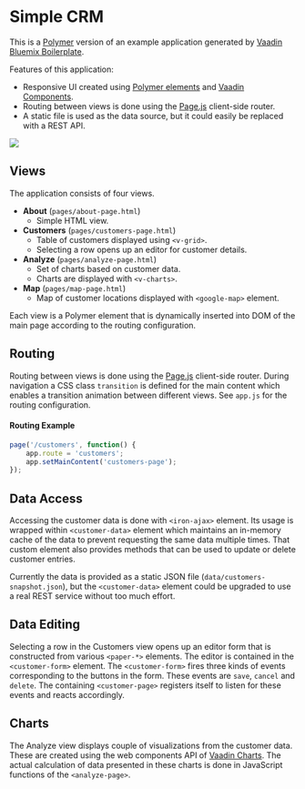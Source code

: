 # Simple CRM

This is a [Polymer](https://www.polymer-project.org/) version of an example application generated by [Vaadin Bluemix Boilerplate](https://vaadin.com/blog/-/blogs/vaadin-boilerplate-in-bluemix).

Features of this application:

 * Responsive UI created using [Polymer elements](https://elements.polymer-project.org/) and [Vaadin Components](https://vaadin.com/components).
 * Routing between views is done using the [Page.js](https://visionmedia.github.io/page.js/) client-side router.
 * A static file is used as the data source, but it could easily be replaced with a REST API.

![](https://vaadin.com/documents/10187/10932999/component-mac.png)

## Views

The application consists of four views.

 * **About** (```pages/about-page.html```)
    * Simple HTML view.
 * **Customers** (```pages/customers-page.html```)
    * Table of customers displayed using ```<v-grid>```.
    * Selecting a row opens up an editor for customer details.
 * **Analyze** (```pages/analyze-page.html```)
    * Set of charts based on customer data.
    * Charts are displayed with ```<v-charts>```.
 * **Map** (```pages/map-page.html```)
    * Map of customer locations displayed with ```<google-map>``` element.

Each view is a Polymer element that is dynamically inserted into DOM of the main page according to the routing configuration.

## Routing

Routing between views is done using the [Page.js](https://visionmedia.github.io/page.js/) client-side router.
During navigation a CSS class ```transition``` is defined for the main content which enables a transition animation
between different views. See ```app.js``` for the routing configuration.

#### Routing Example
```javascript
page('/customers', function() {
    app.route = 'customers';
    app.setMainContent('customers-page');
});
```

## Data Access

Accessing the customer data is done with ```<iron-ajax>``` element. Its usage is wrapped within ```<customer-data>``` element
which maintains an in-memory cache of the data to prevent requesting the same data multiple times. That custom element also
provides methods that can be used to update or delete customer entries.

Currently the data is provided as a static JSON file (```data/customers-snapshot.json```), but the ```<customer-data>``` element
could be upgraded to use a real REST service without too much effort.

## Data Editing

Selecting a row in the Customers view opens up an editor form that is constructed from various ```<paper-*>``` elements.
The editor is contained in the ```<customer-form>``` element. The ```<customer-form>``` fires three kinds of events
corresponding to the buttons in the form.
These events are ```save```, ```cancel``` and ```delete```. The containing ```<customer-page>``` registers itself to
listen for these events and reacts accordingly.

## Charts

The Analyze view displays couple of visualizations from the customer data. These are created using the web components
API of [Vaadin Charts](https://vaadin.com/add-ons/charts). The actual calculation of data presented in these charts is done
in JavaScript functions of the ```<analyze-page>```.
